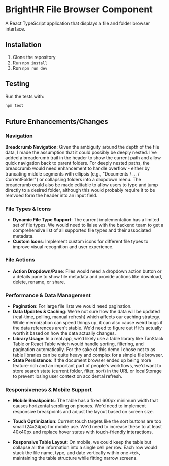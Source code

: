 # BrightHR File Browser Component

A React TypeScript application that displays a file and folder browser interface.

## Installation

1. Clone the repository
2. Run `npm install`
3. Run `npm run dev`

## Testing

Run the tests with:

```bash
npm test
```

## Future Enhancements/Changes

### Navigation

**Breadcrumb Navigation**: Given the ambiguity around the depth of the file data, I made the assumption that it could possibly be deeply nested. I've added a breadcrumb trail in the header to show the current path and allow quick navigation back to parent folders. For deeply nested paths, the breadcrumb would need enhancement to handle overflow - either by truncating middle segments with ellipsis (e.g., "Documents / ... / CurrentFolder") or collapsing folders into a dropdown menu. The breadcrumb could also be made editable to allow users to type and jump directly to a desired folder, although this would probably require it to be remvoed form the header into an input field.

### File Types & Icons

- **Dynamic File Type Support**: The current implementation has a limited set of file types. We would need to liaise with the backend team to get a comprehensive list of all supported file types and their associated metadata.
- **Custom Icons**: Implement custom icons for different file types to improve visual recognition and user experience.

### File Actions

- **Action Dropdown/Pane**: Files would need a dropdown action button or a details pane to show file metadata and provide actions like download, delete, rename, or share.

### Performance & Data Management

- **Pagination**: For large file lists we would need pagination.
- **Data Updates & Caching**: We're not sure how the data will be updated (real-time, polling, manual refresh) which affects our caching strategy. While memoization can speed things up, it can also cause weird bugs if the data references aren't stable. We'd need to figure out if it's actually worth it based on how the data actually changes.
- **Library Usage**: In a real app, we'd likely use a table library like TanStack Table or React Table which would handle sorting, filtering, and pagination automatically. For the sake of this demo I chose not to as table libraries can be quite heavy and complex for a simple file browser.
- **State Persistence**: If the document browser ended up being more feature-rich and an important part of people's workflows, we'd want to store search state (current folder, filter, sort) in the URL or localStorage to prevent losing user context on accidental refresh.

### Responsiveness & Mobile Support

- **Mobile Breakpoints**: The table has a fixed 600px minimum width that causes horizontal scrolling on phones. We'd need to implement responsive breakpoints and adjust the layout based on screen size.

- **Touch Optimization**: Current touch targets like the sort buttons are too small (24x24px) for mobile use. We'd need to increase these to at least 40x40px and replace hover states with touch-friendly interactions.

- **Responsive Table Layout**: On mobile, we could keep the table but collapse all the information into a single cell per row. Each row would stack the file name, type, and date vertically within one `<td>`, maintaining the table structure while fitting narrow screens.
